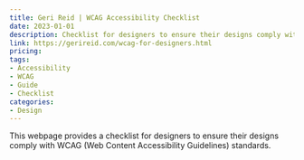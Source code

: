 ```yaml
---
title: Geri Reid | WCAG Accessibility Checklist
date: 2023-01-01
description: Checklist for designers to ensure their designs comply with WCAG (Web Content Accessibility Guidelines) standards.
link: https://gerireid.com/wcag-for-designers.html
pricing: 
tags: 
- Accessibility
- WCAG
- Guide
- Checklist 
categories: 
- Design 
---
```


This webpage provides a checklist for designers to ensure their designs comply with WCAG (Web Content Accessibility Guidelines) standards.